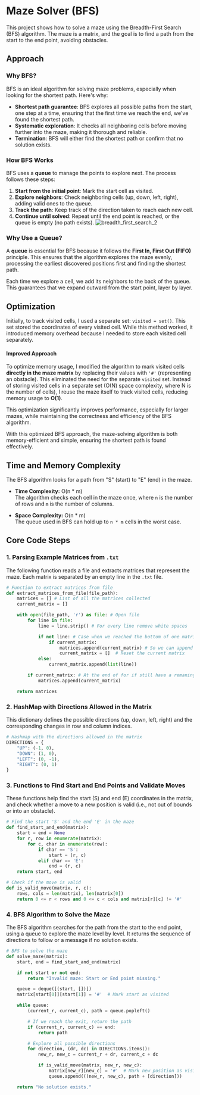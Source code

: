 # Maze Solver (BFS)

This project shows how to solve a maze using the Breadth-First Search (BFS) algorithm. The maze is a matrix, and the goal is to find a path from the start to the end point, avoiding obstacles.

## Approach

### Why BFS?

BFS is an ideal algorithm for solving maze problems, especially when looking for the shortest path. Here's why:

- **Shortest path guarantee**: BFS explores all possible paths from the start, one step at a time, ensuring that the first time we reach the end, we've found the shortest path.
- **Systematic exploration**: It checks all neighboring cells before moving further into the maze, making it thorough and reliable.
- **Termination**: BFS will either find the shortest path or confirm that no solution exists.

### How BFS Works

BFS uses a **queue** to manage the points to explore next. The process follows these steps:

1. **Start from the initial point**: Mark the start cell as visited.
2. **Explore neighbors**: Check neighboring cells (up, down, left, right), adding valid ones to the queue.
3. **Track the path**: Keep track of the direction taken to reach each new cell.
4. **Continue until solved**: Repeat until the end point is reached, or the queue is empty (no path exists).
![breadth_first_search_2](https://github.com/user-attachments/assets/8a1f1c18-a131-4638-8a63-c723c584012c)
### Why Use a Queue?

A **queue** is essential for BFS because it follows the **First In, First Out (FIFO)** principle. This ensures that the algorithm explores the maze evenly, processing the earliest discovered positions first and finding the shortest path.

Each time we explore a cell, we add its neighbors to the back of the queue. This guarantees that we expand outward from the start point, layer by layer.

## Optimization

Initially, to track visited cells, I used a separate set: `visited = set()`. This set stored the coordinates of every visited cell. While this method worked, it introduced memory overhead because I needed to store each visited cell separately.

#### Improved Approach

To optimize memory usage, I modified the algorithm to mark visited cells **directly in the maze matrix** by replacing their values with `'#'` (representing an obstacle). This eliminated the need for the separate `visited` set.
Instead of storing visited cells in a separate set (O(N) space complexity, where N is the number of cells), I reuse the maze itself to track visited cells, reducing memory usage to **O(1)**.

This optimization significantly improves performance, especially for larger mazes, while maintaining the correctness and efficiency of the BFS algorithm.

With this optimized BFS approach, the maze-solving algorithm is both memory-efficient and simple, ensuring the shortest path is found effectively.

## Time and Memory Complexity 
The BFS algorithm looks for a path from "S" (start) to "E" (end) in the maze.

- **Time Complexity:** O(n * m)  
  The algorithm checks each cell in the maze once, where `n` is the number of rows and `m` is the number of columns.

- **Space Complexity:** O(n * m)  
  The queue used in BFS can hold up to `n * m` cells in the worst case.
## Core Code Steps

### 1. Parsing Example Matrices from `.txt`

The following function reads a file and extracts matrices that represent the maze. Each matrix is separated by an empty line in the `.txt` file.

```python
# Function to extract matrices from file
def extract_matrices_from_file(file_path):
    matrices = [] # List of all the matrices collected
    current_matrix = []

    with open(file_path, 'r') as file: # Open file
        for line in file:
            line = line.strip() # For every line remove white spaces

            if not line: # Case when we reached the bottom of one matrix
                if current_matrix:
                    matrices.append(current_matrix) # So we can append in the list of matrices
                    current_matrix = []  # Reset the current matrix
            else:
                current_matrix.append(list(line))

        if current_matrix: # At the end of for if still have a remaning matrix, append it
            matrices.append(current_matrix)

    return matrices

```

### 2. HashMap with Directions Allowed in the Matrix

This dictionary defines the possible directions (up, down, left, right) and the corresponding changes in row and column indices.

```python
# Hashmap with the directions allowed in the matrix
DIRECTIONS = {
    "UP": (-1, 0),
    "DOWN": (1, 0),
    "LEFT": (0, -1),
    "RIGHT": (0, 1)
}
```

### 3. Functions to Find Start and End Points and Validate Moves

These functions help find the start (S) and end (E) coordinates in the matrix, and check whether a move to a new position is valid (i.e., not out of bounds or into an obstacle).

```python
# Find the start 'S' and the end 'E' in the maze
def find_start_and_end(matrix):
    start = end = None
    for r, row in enumerate(matrix):
        for c, char in enumerate(row):
            if char == 'S':
                start = (r, c)
            elif char == 'E':
                end = (r, c)
    return start, end

# Check if the move is valid
def is_valid_move(matrix, r, c):
    rows, cols = len(matrix), len(matrix[0])
    return 0 <= r < rows and 0 <= c < cols and matrix[r][c] != '#'

```

### 4. BFS Algorithm to Solve the Maze

The BFS algorithm searches for the path from the start to the end point, using a queue to explore the maze level by level. It returns the sequence of directions to follow or a message if no solution exists.

```python
# BFS to solve the maze
def solve_maze(matrix):
    start, end = find_start_and_end(matrix)

    if not start or not end:
        return "Invalid maze: Start or End point missing."

    queue = deque([(start, [])])
    matrix[start[0]][start[1]] = '#'  # Mark start as visited

    while queue:
        (current_r, current_c), path = queue.popleft()

        # If we reach the exit, return the path
        if (current_r, current_c) == end:
            return path

        # Explore all possible directions
        for direction, (dr, dc) in DIRECTIONS.items():
            new_r, new_c = current_r + dr, current_c + dc

            if is_valid_move(matrix, new_r, new_c):
                matrix[new_r][new_c] = '#'  # Mark new position as visited
                queue.append(((new_r, new_c), path + [direction]))

    return "No solution exists."

```

